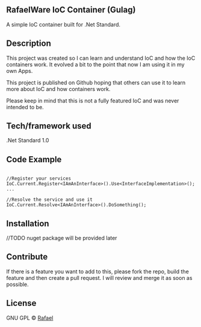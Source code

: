 ## RafaelWare IoC Container (Gulag)
A simple IoC container built for .Net Standard.

## Description
This project was created so I can learn and understand IoC and how the IoC containers work. It evolved a bit to the point that now I am using it in my own Apps.

This project is published on Github hoping that others can use it to learn more about IoC and how containers work.

Please keep in mind that this is not a fully featured IoC and was never intended to be.

## Tech/framework used
.Net Standard 1.0

## Code Example

``` 

//Register your services
IoC.Current.Register<IAmAnInterface>().Use<InterfaceImplementation>();
...

//Resolve the service and use it
IoC.Current.Resolve<IAmAnInterface>().DoSomething();

```

## Installation
//TODO nuget package will be provided later

## Contribute

If there is a feature you want to add to this, please fork the repo, build the feature and then create a pull request. I will review and merge it as soon as possible.

## License

GNU GPL © [Rafael]()